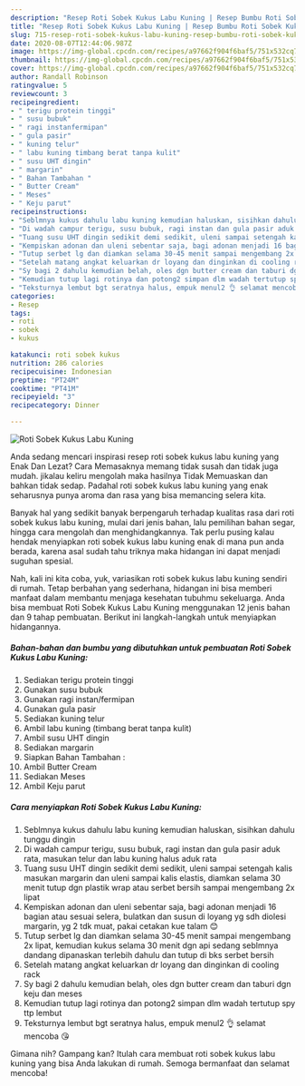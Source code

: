 ```yaml
---
description: "Resep Roti Sobek Kukus Labu Kuning | Resep Bumbu Roti Sobek Kukus Labu Kuning Yang Bikin Ngiler"
title: "Resep Roti Sobek Kukus Labu Kuning | Resep Bumbu Roti Sobek Kukus Labu Kuning Yang Bikin Ngiler"
slug: 715-resep-roti-sobek-kukus-labu-kuning-resep-bumbu-roti-sobek-kukus-labu-kuning-yang-bikin-ngiler
date: 2020-08-07T12:44:06.987Z
image: https://img-global.cpcdn.com/recipes/a97662f904f6baf5/751x532cq70/roti-sobek-kukus-labu-kuning-foto-resep-utama.jpg
thumbnail: https://img-global.cpcdn.com/recipes/a97662f904f6baf5/751x532cq70/roti-sobek-kukus-labu-kuning-foto-resep-utama.jpg
cover: https://img-global.cpcdn.com/recipes/a97662f904f6baf5/751x532cq70/roti-sobek-kukus-labu-kuning-foto-resep-utama.jpg
author: Randall Robinson
ratingvalue: 5
reviewcount: 3
recipeingredient:
- " terigu protein tinggi"
- " susu bubuk"
- " ragi instanfermipan"
- " gula pasir"
- " kuning telur"
- " labu kuning timbang berat tanpa kulit"
- " susu UHT dingin"
- " margarin"
- " Bahan Tambahan "
- " Butter Cream"
- " Meses"
- " Keju parut"
recipeinstructions:
- "Seblmnya kukus dahulu labu kuning kemudian haluskan, sisihkan dahulu tunggu dingin"
- "Di wadah campur terigu, susu bubuk, ragi instan dan gula pasir aduk rata, masukan telur dan labu kuning halus aduk rata"
- "Tuang susu UHT dingin sedikit demi sedikit, uleni sampai setengah kalis masukan margarin dan uleni sampai kalis elastis, diamkan selama 30 menit tutup dgn plastik wrap atau serbet bersih sampai mengembang 2x lipat"
- "Kempiskan adonan dan uleni sebentar saja, bagi adonan menjadi 16 bagian atau sesuai selera, bulatkan dan susun di loyang yg sdh diolesi margarin, yg 2 tdk muat, pakai cetakan kue talam 😊"
- "Tutup serbet lg dan diamkan selama 30-45 menit sampai mengembang 2x lipat, kemudian kukus selama 30 menit dgn api sedang seblmnya dandang dipanaskan terlebih dahulu dan tutup di bks serbet bersih"
- "Setelah matang angkat keluarkan dr loyang dan dinginkan di cooling rack"
- "Sy bagi 2 dahulu kemudian belah, oles dgn butter cream dan taburi dgn keju dan meses"
- "Kemudian tutup lagi rotinya dan potong2 simpan dlm wadah tertutup spy ttp lembut"
- "Teksturnya lembut bgt seratnya halus, empuk menul2 👌 selamat mencoba 😘"
categories:
- Resep
tags:
- roti
- sobek
- kukus

katakunci: roti sobek kukus 
nutrition: 286 calories
recipecuisine: Indonesian
preptime: "PT24M"
cooktime: "PT41M"
recipeyield: "3"
recipecategory: Dinner

---
```



![Roti Sobek Kukus Labu Kuning](https://img-global.cpcdn.com/recipes/a97662f904f6baf5/751x532cq70/roti-sobek-kukus-labu-kuning-foto-resep-utama.jpg)

Anda sedang mencari inspirasi resep roti sobek kukus labu kuning yang Enak Dan Lezat? Cara Memasaknya memang tidak susah dan tidak juga mudah. jikalau keliru mengolah maka hasilnya Tidak Memuaskan dan bahkan tidak sedap. Padahal roti sobek kukus labu kuning yang enak seharusnya punya aroma dan rasa yang bisa memancing selera kita.

Banyak hal yang sedikit banyak berpengaruh terhadap kualitas rasa dari roti sobek kukus labu kuning, mulai dari jenis bahan, lalu pemilihan bahan segar, hingga cara mengolah dan menghidangkannya. Tak perlu pusing kalau hendak menyiapkan roti sobek kukus labu kuning enak di mana pun anda berada, karena asal sudah tahu triknya maka hidangan ini dapat menjadi suguhan spesial.




Nah, kali ini kita coba, yuk, variasikan roti sobek kukus labu kuning sendiri di rumah. Tetap berbahan yang sederhana, hidangan ini bisa memberi manfaat dalam membantu menjaga kesehatan tubuhmu sekeluarga. Anda bisa membuat Roti Sobek Kukus Labu Kuning menggunakan 12 jenis bahan dan 9 tahap pembuatan. Berikut ini langkah-langkah untuk menyiapkan hidangannya.

<!--inarticleads1-->

##### Bahan-bahan dan bumbu yang dibutuhkan untuk pembuatan Roti Sobek Kukus Labu Kuning:

1. Sediakan  terigu protein tinggi
1. Gunakan  susu bubuk
1. Gunakan  ragi instan/fermipan
1. Gunakan  gula pasir
1. Sediakan  kuning telur
1. Ambil  labu kuning (timbang berat tanpa kulit)
1. Ambil  susu UHT dingin
1. Sediakan  margarin
1. Siapkan  Bahan Tambahan :
1. Ambil  Butter Cream
1. Sediakan  Meses
1. Ambil  Keju parut




<!--inarticleads2-->

##### Cara menyiapkan Roti Sobek Kukus Labu Kuning:

1. Seblmnya kukus dahulu labu kuning kemudian haluskan, sisihkan dahulu tunggu dingin
1. Di wadah campur terigu, susu bubuk, ragi instan dan gula pasir aduk rata, masukan telur dan labu kuning halus aduk rata
1. Tuang susu UHT dingin sedikit demi sedikit, uleni sampai setengah kalis masukan margarin dan uleni sampai kalis elastis, diamkan selama 30 menit tutup dgn plastik wrap atau serbet bersih sampai mengembang 2x lipat
1. Kempiskan adonan dan uleni sebentar saja, bagi adonan menjadi 16 bagian atau sesuai selera, bulatkan dan susun di loyang yg sdh diolesi margarin, yg 2 tdk muat, pakai cetakan kue talam 😊
1. Tutup serbet lg dan diamkan selama 30-45 menit sampai mengembang 2x lipat, kemudian kukus selama 30 menit dgn api sedang seblmnya dandang dipanaskan terlebih dahulu dan tutup di bks serbet bersih
1. Setelah matang angkat keluarkan dr loyang dan dinginkan di cooling rack
1. Sy bagi 2 dahulu kemudian belah, oles dgn butter cream dan taburi dgn keju dan meses
1. Kemudian tutup lagi rotinya dan potong2 simpan dlm wadah tertutup spy ttp lembut
1. Teksturnya lembut bgt seratnya halus, empuk menul2 👌 selamat mencoba 😘




Gimana nih? Gampang kan? Itulah cara membuat roti sobek kukus labu kuning yang bisa Anda lakukan di rumah. Semoga bermanfaat dan selamat mencoba!
